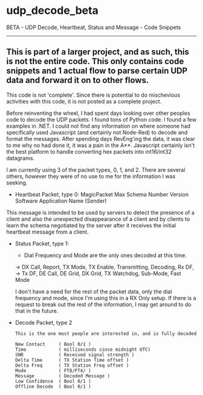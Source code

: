 # udp_decode_beta
BETA - UDP Decode, Heartbeat, Status and Message - Code Snippets


----------------------------------------------------------------------------
This is part of a larger project, and as such, this is not the entire code.
This only contains code snippets and 1 actual flow to parse certain UDP
data and forward it on to other flows.
----------------------------------------------------------------------------

This code is not 'complete'. Since there is potential to do mischevious
activities with this code, it is not posted as a complete project.

Before reinventing the wheel, I had spent days looking over other peoples
code to decode the UDP packets. I found tons of Python code. I found a few 
examples in .NET. I could not find any information on where someone had 
specifically used Javascript (and certainly not Node-Red) to decode and
format the messages. After spending days RevEng'ing the data, it was clear
to me why no had done it, it was a pain in the A**. Javascript certainly
isn't the best platform to handle converting hex packets into int16/int32
datagrams.

I am currently using 3 of the packet types, 0, 1, and 2. There are several
others, however they were of no use to me for the information I was seeking.

* Heartbeat Packet, type 0:
    MagicPacket
    Max Schema Number
    Version
    Software Application Name (Sender)
  
 This message is intended to be used by servers to detect the presence
 of a  client and also  the unexpected disappearance of  a client
 and  by clients  to learn  the schema  negotiated by  the server
 after it receives  the initial heartbeat message  from a client.
 
 
* Status Packet, type 1:
    * Dial Frequency and Mode are the only ones decoded at this time.
    
    -> DX Call, Report, TX Mode, TX Enable, Transmitting, Decoding, Rx DF,
    -> Tx DF, DE Call, DE Grid, DX Grid, TX Watchdog, Sub-Mode, Fast Mode
    
    I don't have a need for the rest of the packet data, only the dial frequency
    and mode, since I'm using this in a RX Only setup. If there is a request to
    break out the rest of the information, I may get around to do that in the future.
    
* Decode Packet, type 2

      This is the one most people are interested in, and is fully decoded
      
      New Contact     ( Bool 0/1 )
      Time            ( milliseconds since midnight UTC)
      SNR             ( Received signal strength )
      Delta Time      ( TX Station Time offset )
      Delta Freq      ( TX Station Freq offset )
      Mode            ( FT8/FT4/ )
      Message         ( Decoded Message )
      Low Confidence  ( Bool 0/1 )
      Offline Decode  ( Bool 0/1 )
 
 
 
 
